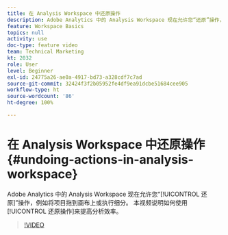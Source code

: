 ```yaml
---
title: 在 Analysis Workspace 中还原操作
description: Adobe Analytics 中的 Analysis Workspace 现在允许您“还原”操作，例如将项目拖到画布上或执行细分。 本视频说明如何使用还原操作来提高分析效率。
feature: Workspace Basics
topics: null
activity: use
doc-type: feature video
team: Technical Marketing
kt: 2032
role: User
level: Beginner
exl-id: 24775a26-ae0a-4917-bd73-a328cdf7c7ad
source-git-commit: 32424f3f2b05952fe4df9ea91dcbe51684cee905
workflow-type: ht
source-wordcount: '86'
ht-degree: 100%

---
```


# 在 Analysis Workspace 中还原操作 {#undoing-actions-in-analysis-workspace}

Adobe Analytics 中的 Analysis Workspace 现在允许您“[!UICONTROL 还原]”操作，例如将项目拖到画布上或执行细分。 本视频说明如何使用[!UICONTROL 还原操作]来提高分析效率。

>[!VIDEO](https://video.tv.adobe.com/v/23983/?quality=12)
